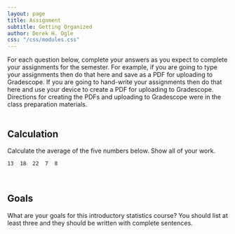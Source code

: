 ```yaml
---
layout: page
title: Assignment
subtitle: Getting Organized
author: Derek H. Ogle
css: "/css/modules.css"
---
```


<div class="alert alert-success">For each question below, complete your answers as you expect to complete your assignments for the semester. For example, if you are going to type your assignments then do that here and save as a PDF for uploading to Gradescope. If you are going to hand-write your assignments then do that here and use your device to create a PDF for uploading to Gradescope. Directions for creating the PDFs and uploading to Gradescope were in the class preparation materials.
</div>

<br>

## Calculation
Calculate the average of the five numbers below. Show all of your work.

```
13  18  22  7  8
```

<br>

## Goals
What are your goals for this introductory statistics course? You should list at least three and they should be written with complete sentences.

